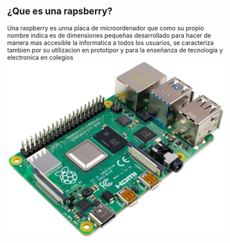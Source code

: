 ## ¿Que es una rapsberry?
Una raspberry es unna placa de microordenador que como su propio nombre indica es de dimensiones
pequeñas desarrollado para hacer de manera mas accesible la informatica a todos los usuarios, se caracteriza tambien por su utilizacion en prototipor y para la enseñanza de tecnologia y electronica en colegios
![Local](https://github.com/luradur094/Proyectos/blob/main/Imagenes/Img.jpg)